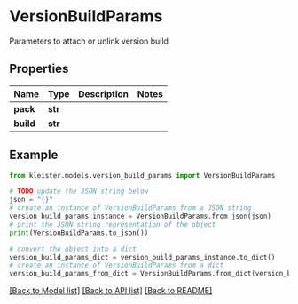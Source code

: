 # VersionBuildParams

Parameters to attach or unlink version build

## Properties

Name | Type | Description | Notes
------------ | ------------- | ------------- | -------------
**pack** | **str** |  | 
**build** | **str** |  | 

## Example

```python
from kleister.models.version_build_params import VersionBuildParams

# TODO update the JSON string below
json = "{}"
# create an instance of VersionBuildParams from a JSON string
version_build_params_instance = VersionBuildParams.from_json(json)
# print the JSON string representation of the object
print(VersionBuildParams.to_json())

# convert the object into a dict
version_build_params_dict = version_build_params_instance.to_dict()
# create an instance of VersionBuildParams from a dict
version_build_params_from_dict = VersionBuildParams.from_dict(version_build_params_dict)
```
[[Back to Model list]](../README.md#documentation-for-models) [[Back to API list]](../README.md#documentation-for-api-endpoints) [[Back to README]](../README.md)


